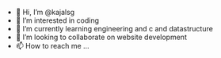 - 👋 Hi, I’m @kajalsg
- 👀 I’m interested in coding
- 🌱 I’m currently learning engineering and c and datastructure
- 💞️ I’m looking to collaborate on website development
- 📫 How to reach me ...

<!---
kajalsg/kajalsg is a ✨ special ✨ repository because its `README.md` (this file) appears on your GitHub profile.
You can click the Preview link to take a look at your changes.
--->
